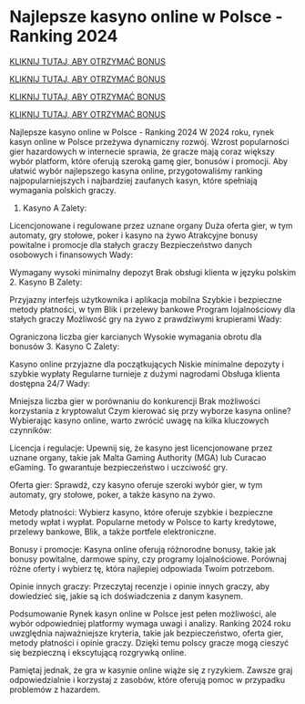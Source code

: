 # Najlepsze kasyno online w Polsce - Ranking 2024
[KLIKNIJ TUTAJ, ABY OTRZYMAĆ BONUS](https://win9.call2me.pro/pl/registration?apkpop=0&partner=p45733p3312040p1c85)

[KLIKNIJ TUTAJ, ABY OTRZYMAĆ BONUS](https://win9.call2me.pro/pl/registration?apkpop=0&partner=p45733p3312040p1c85)

[KLIKNIJ TUTAJ, ABY OTRZYMAĆ BONUS](https://win9.call2me.pro/pl/registration?apkpop=0&partner=p45733p3312040p1c85)

[KLIKNIJ TUTAJ, ABY OTRZYMAĆ BONUS](https://win9.call2me.pro/pl/registration?apkpop=0&partner=p45733p3312040p1c85)

Najlepsze kasyno online w Polsce - Ranking 2024
W 2024 roku, rynek kasyn online w Polsce przeżywa dynamiczny rozwój. Wzrost popularności gier hazardowych w internecie sprawia, że gracze mają coraz większy wybór platform, które oferują szeroką gamę gier, bonusów i promocji. Aby ułatwić wybór najlepszego kasyna online, przygotowaliśmy ranking najpopularniejszych i najbardziej zaufanych kasyn, które spełniają wymagania polskich graczy.

1. Kasyno A
Zalety:

Licencjonowane i regulowane przez uznane organy
Duża oferta gier, w tym automaty, gry stołowe, poker i kasyno na żywo
Atrakcyjne bonusy powitalne i promocje dla stałych graczy
Bezpieczeństwo danych osobowych i finansowych
Wady:

Wymagany wysoki minimalny depozyt
Brak obsługi klienta w języku polskim
2. Kasyno B
Zalety:

Przyjazny interfejs użytkownika i aplikacja mobilna
Szybkie i bezpieczne metody płatności, w tym Blik i przelewy bankowe
Program lojalnościowy dla stałych graczy
Możliwość gry na żywo z prawdziwymi krupierami
Wady:

Ograniczona liczba gier karcianych
Wysokie wymagania obrotu dla bonusów
3. Kasyno C
Zalety:

Kasyno online przyjazne dla początkujących
Niskie minimalne depozyty i szybkie wypłaty
Regularne turnieje z dużymi nagrodami
Obsługa klienta dostępna 24/7
Wady:

Mniejsza liczba gier w porównaniu do konkurencji
Brak możliwości korzystania z kryptowalut
Czym kierować się przy wyborze kasyna online?
Wybierając kasyno online, warto zwrócić uwagę na kilka kluczowych czynników:

Licencja i regulacje: Upewnij się, że kasyno jest licencjonowane przez uznane organy, takie jak Malta Gaming Authority (MGA) lub Curacao eGaming. To gwarantuje bezpieczeństwo i uczciwość gry.

Oferta gier: Sprawdź, czy kasyno oferuje szeroki wybór gier, w tym automaty, gry stołowe, poker, a także kasyno na żywo.

Metody płatności: Wybierz kasyno, które oferuje szybkie i bezpieczne metody wpłat i wypłat. Popularne metody w Polsce to karty kredytowe, przelewy bankowe, Blik, a także portfele elektroniczne.

Bonusy i promocje: Kasyna online oferują różnorodne bonusy, takie jak bonusy powitalne, darmowe spiny, czy programy lojalnościowe. Porównaj różne oferty i wybierz tę, która najlepiej odpowiada Twoim potrzebom.

Opinie innych graczy: Przeczytaj recenzje i opinie innych graczy, aby dowiedzieć się, jakie są ich doświadczenia z danym kasynem.

Podsumowanie
Rynek kasyn online w Polsce jest pełen możliwości, ale wybór odpowiedniej platformy wymaga uwagi i analizy. Ranking 2024 roku uwzględnia najważniejsze kryteria, takie jak bezpieczeństwo, oferta gier, metody płatności i opinie graczy. Dzięki temu polscy gracze mogą cieszyć się bezpieczną i ekscytującą rozgrywką online.

Pamiętaj jednak, że gra w kasynie online wiąże się z ryzykiem. Zawsze graj odpowiedzialnie i korzystaj z zasobów, które oferują pomoc w przypadku problemów z hazardem.
